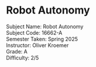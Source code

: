 # Robot Autonomy
Subject Name: Robot Autonomy  
Subject Code: 16662-A  
Semester Taken: Spring 2025  
Instructor: Oliver Kroemer  
Grade: A  
Difficulty: 2/5  
